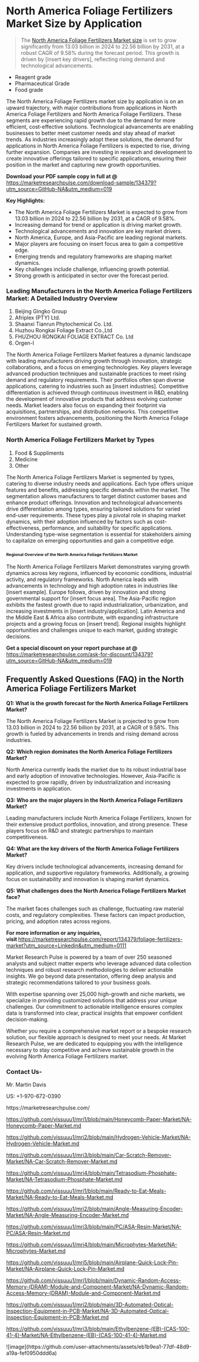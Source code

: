 <h1>North America Foliage Fertilizers Market&nbsp;Size by Application</h1><blockquote><p>The <a href="https://marketresearchpulse.com/download-sample/134379?utm_source=GitHub-NA&amp;utm_medium=019">North America Foliage Fertilizers Market size</a> is set to grow significantly from 13.03 billion in 2024 to 22.56 billion by 2031, at a robust CAGR of 9.58% during the forecast period. This growth is driven by [insert key drivers], reflecting rising demand and technological advancements.</p></blockquote><ul><li>Reagent grade<li> Pharmaceutical Grade<li> Food grade</li></ul><p>The North America Foliage Fertilizers market size by application is on an upward trajectory, with major contributions from applications in North America Foliage Fertilizers and North America Foliage Fertilizers. These segments are experiencing rapid growth due to the demand for more efficient, cost-effective solutions. Technological advancements are enabling businesses to better meet customer needs and stay ahead of market trends. As industries increasingly adopt these solutions, the demand for applications in North America Foliage Fertilizers is expected to rise, driving further expansion. Companies are investing in research and development to create innovative offerings tailored to specific applications, ensuring their position in the market and capturing new growth opportunities.</p><p><strong>Download your PDF sample copy in full at @ </strong><a href="https://marketresearchpulse.com/download-sample/134379?utm_source=GitHub-NA&amp;utm_medium=019">https://marketresearchpulse.com/download-sample/134379?utm_source=GitHub-NA&amp;utm_medium=019</a></p><p><strong>Key Highlights: </strong></p><ul><li>The North America Foliage Fertilizers Market is expected to grow from 13.03 billion in 2024 to 22.56 billion by 2031, at a CAGR of 9.58%.</li><li>Increasing demand for trend or application is driving market growth.</li><li>Technological advancements and innovation are key market drivers.</li><li>North America, Europe, and Asia-Pacific are leading regional markets.</li><li>Major players are focusing on insert focus area to gain a competitive edge.</li><li>Emerging trends and regulatory frameworks are shaping market dynamics.</li><li>Key challenges include challenge, influencing growth potential.</li><li>Strong growth is anticipated in sector over the forecast period.</li></ul><h3>Leading Manufacturers in the North America Foliage Fertilizers Market: A Detailed Industry Overview</h3><ol><li>Beijing Gingko Group</li><li>Afriplex (PTY) Ltd.</li><li>Shaanxi Tianrun Phytochemical Co. Ltd.</li><li>Huzhou Rongkai Foliage Extract Co.,Ltd</li><li>FHUZHOU RONGKAI FOLIAGE EXTRACT Co. Ltd</li><li>Orgen-I</li></ol><div class="flex max-w-full flex-col flex-grow"><div class="min-h-8 text-message flex w-full flex-col items-end gap-2 whitespace-normal break-words [.text-message+&amp;]:mt-5" dir="auto" data-message-author-role="assistant" data-message-id="fd8432e4-4910-450d-b182-61b7bfb0a01f" data-message-model-slug="gpt-4o"><div class="flex w-full flex-col gap-1 empty:hidden first:pt-[3px]"><div class="markdown prose w-full break-words dark:prose-invert light"><p>The North America Foliage Fertilizers Market features a dynamic landscape with leading manufacturers driving growth through innovation, strategic collaborations, and a focus on emerging technologies. Key players leverage advanced production techniques and sustainable practices to meet rising demand and regulatory requirements. Their portfolios often span diverse applications, catering to industries such as [insert industries]. Competitive differentiation is achieved through continuous investment in R&amp;D, enabling the development of innovative products that address evolving customer needs. Market leaders also focus on expanding their footprint via acquisitions, partnerships, and distribution networks. This competitive environment fosters advancements, positioning the North America Foliage Fertilizers Market for sustained growth.</p></div></div></div></div><h3>North America Foliage Fertilizers Market by Types</h3><ol><li>Food & Suppliments<li> Medicine<li> Other</li></ol><div class="flex max-w-full flex-col flex-grow"><div class="min-h-8 text-message flex w-full flex-col items-end gap-2 whitespace-normal break-words [.text-message+&amp;]:mt-5" dir="auto" data-message-author-role="assistant" data-message-id="084470be-0bb7-4664-bddf-5156b4f41249" data-message-model-slug="gpt-4o-mini"><div class="flex w-full flex-col gap-1 empty:hidden first:pt-[3px]"><div class="markdown prose w-full break-words dark:prose-invert light"><p>The North America Foliage Fertilizers Market is segmented by types, catering to diverse industry needs and applications. Each type offers unique features and benefits, addressing specific demands within the market. The segmentation allows manufacturers to target distinct customer bases and enhance product offerings. Innovation and technological advancements drive differentiation among types, ensuring tailored solutions for varied end-user requirements. These types play a pivotal role in shaping market dynamics, with their adoption influenced by factors such as cost-effectiveness, performance, and suitability for specific applications. Understanding type-wise segmentation is essential for stakeholders aiming to capitalize on emerging opportunities and gain a competitive edge.</p></div></div></div></div><h3><span style="font-size: 11px;">Regional Overview of the North America Foliage Fertilizers Market</span></h3><div class="flex max-w-full flex-col flex-grow"><div class="min-h-8 text-message flex w-full flex-col items-end gap-2 whitespace-normal break-words [.text-message+&amp;]:mt-5" dir="auto" data-message-author-role="assistant" data-message-id="e9038762-ce64-4e30-91c9-9bd413514231" data-message-model-slug="gpt-4o-mini"><div class="flex w-full flex-col gap-1 empty:hidden first:pt-[3px]"><div class="markdown prose w-full break-words dark:prose-invert light"><p>The North America Foliage Fertilizers Market demonstrates varying growth dynamics across key regions, influenced by economic conditions, industrial activity, and regulatory frameworks. North America leads with advancements in technology and high adoption rates in industries like [insert example]. Europe follows, driven by innovation and strong governmental support for [insert focus area]. The Asia-Pacific region exhibits the fastest growth due to rapid industrialization, urbanization, and increasing investments in [insert industry/application]. Latin America and the Middle East &amp; Africa also contribute, with expanding infrastructure projects and a growing focus on [insert trend]. Regional insights highlight opportunities and challenges unique to each market, guiding strategic decisions.</p></div></div></div></div><p><strong>Get a special discount on your report purchase at @ </strong><a href="https://marketresearchpulse.com/ask-for-discount/134379?utm_source=GitHub-NA&amp;utm_medium=019">https://marketresearchpulse.com/ask-for-discount/134379?utm_source=GitHub-NA&amp;utm_medium=019</a></p><h2>Frequently Asked Questions (FAQ) in the North America Foliage Fertilizers Market</h2><p><strong>Q1: What is the growth forecast for the North America Foliage Fertilizers Market?</strong></p><p>The North America Foliage Fertilizers Market is projected to grow from 13.03 billion in 2024 to 22.56 billion by 2031, at a CAGR of 9.58%. This growth is fueled by advancements in trends and rising demand across industries.</p><p><strong>Q2: Which region dominates the North America Foliage Fertilizers Market?</strong></p><p>North America currently leads the market due to its robust industrial base and early adoption of innovative technologies. However, Asia-Pacific is expected to grow rapidly, driven by industrialization and increasing investments in application.</p><p><strong>Q3: Who are the major players in the North America Foliage Fertilizers Market?</strong></p><p>Leading manufacturers include North America Foliage Fertilizers, known for their extensive product portfolios, innovation, and strong presence. These players focus on R&amp;D and strategic partnerships to maintain competitiveness.</p><p><strong>Q4: What are the key drivers of the North America Foliage Fertilizers Market?</strong></p><p>Key drivers include technological advancements, increasing demand for application, and supportive regulatory frameworks. Additionally, a growing focus on sustainability and innovation is shaping market dynamics.</p><p><strong>Q5: What challenges does the North America Foliage Fertilizers Market face?</strong></p><p>The market faces challenges such as challenge, fluctuating raw material costs, and regulatory complexities. These factors can impact production, pricing, and adoption rates across regions.</p><p><strong>For more information or any inquiries, visit&nbsp;</strong><a href="https://marketresearchpulse.com/report/134379/foliage-fertilizers-market?utm_source=Linkedin&utm_medium=0111">https://marketresearchpulse.com/report/134379/foliage-fertilizers-market?utm_source=Linkedin&utm_medium=0111</a></p><p>Market Research Pulse is powered by a team of over 250 seasoned analysts and subject matter experts who leverage advanced data collection techniques and robust research methodologies to deliver actionable insights. We go beyond data presentation, offering deep analysis and strategic recommendations tailored to your business goals.</p><p>With expertise spanning over 25,000 high-growth and niche markets, we specialize in providing customized solutions that address your unique challenges. Our commitment to actionable intelligence ensures complex data is transformed into clear, practical insights that empower confident decision-making.</p><p>Whether you require a comprehensive market report or a bespoke research solution, our flexible approach is designed to meet your needs. At Market Research Pulse, we are dedicated to equipping you with the intelligence necessary to stay competitive and achieve sustainable growth in the evolving North America Foliage Fertilizers market.</p><h3><strong>Contact Us-</strong></h3><p>Mr. Martin Davis</p><p>US: +1-970-672-0390</p><p>https://marketresearchpulse.com/</p><p><a href="https://github.com/vissuuu1/mri1/blob/main/Honeycomb-Paper-Market/NA-Honeycomb-Paper-Market.md">https://github.com/vissuuu1/mri1/blob/main/Honeycomb-Paper-Market/NA-Honeycomb-Paper-Market.md</a></p><p><a href="https://github.com/vissuuu1/mri2/blob/main/Hydrogen-Vehicle-Market/NA-Hydrogen-Vehicle-Market.md">https://github.com/vissuuu1/mri2/blob/main/Hydrogen-Vehicle-Market/NA-Hydrogen-Vehicle-Market.md</a></p><p><a href="https://github.com/vissuuu1/mri3/blob/main/Car-Scratch-Remover-Market/NA-Car-Scratch-Remover-Market.md">https://github.com/vissuuu1/mri3/blob/main/Car-Scratch-Remover-Market/NA-Car-Scratch-Remover-Market.md</a></p><p><a href="https://github.com/vissuuu1/mri4/blob/main/Tetrasodium-Phosphate-Market/NA-Tetrasodium-Phosphate-Market.md">https://github.com/vissuuu1/mri4/blob/main/Tetrasodium-Phosphate-Market/NA-Tetrasodium-Phosphate-Market.md</a></p><p><a href="https://github.com/vissuuu1/mri1/blob/main/Ready-to-Eat-Meals-Market/NA-Ready-to-Eat-Meals-Market.md">https://github.com/vissuuu1/mri1/blob/main/Ready-to-Eat-Meals-Market/NA-Ready-to-Eat-Meals-Market.md</a></p><p><a href="https://github.com/vissuuu1/mri2/blob/main/Angle-Measuring-Encoder-Market/NA-Angle-Measuring-Encoder-Market.md">https://github.com/vissuuu1/mri2/blob/main/Angle-Measuring-Encoder-Market/NA-Angle-Measuring-Encoder-Market.md</a></p><p><a href="https://github.com/vissuuu1/mri3/blob/main/PC/ASA-Resin-Market/NA-PC/ASA-Resin-Market.md">https://github.com/vissuuu1/mri3/blob/main/PC/ASA-Resin-Market/NA-PC/ASA-Resin-Market.md</a></p><p><a href="https://github.com/vissuuu1/mri4/blob/main/Microphytes-Market/NA-Microphytes-Market.md">https://github.com/vissuuu1/mri4/blob/main/Microphytes-Market/NA-Microphytes-Market.md</a></p><p><a href="https://github.com/vissuuu1/mri5/blob/main/Airplane-Quick-Lock-Pin-Market/NA-Airplane-Quick-Lock-Pin-Market.md">https://github.com/vissuuu1/mri5/blob/main/Airplane-Quick-Lock-Pin-Market/NA-Airplane-Quick-Lock-Pin-Market.md</a></p><p><a href="https://github.com/vissuuu1/mri1/blob/main/Dynamic-Random-Access-Memory-(DRAM)-Module-and-Component-Market/NA-Dynamic-Random-Access-Memory-(DRAM)-Module-and-Component-Market.md">https://github.com/vissuuu1/mri1/blob/main/Dynamic-Random-Access-Memory-(DRAM)-Module-and-Component-Market/NA-Dynamic-Random-Access-Memory-(DRAM)-Module-and-Component-Market.md</a></p><p><a href="https://github.com/vissuuu1/mri2/blob/main/3D-Automated-Optical-Inspection-Equipment-in-PCB-Market/NA-3D-Automated-Optical-Inspection-Equipment-in-PCB-Market.md">https://github.com/vissuuu1/mri2/blob/main/3D-Automated-Optical-Inspection-Equipment-in-PCB-Market/NA-3D-Automated-Optical-Inspection-Equipment-in-PCB-Market.md</a></p><p><a href="https://github.com/vissuuu1/mri3/blob/main/Ethylbenzene-(EB)-(CAS-100-41-4)-Market/NA-Ethylbenzene-(EB)-(CAS-100-41-4)-Market.md">https://github.com/vissuuu1/mri3/blob/main/Ethylbenzene-(EB)-(CAS-100-41-4)-Market/NA-Ethylbenzene-(EB)-(CAS-100-41-4)-Market.md</a></p>
![image](https://github.com/user-attachments/assets/eb1b9ea1-77df-48d9-a19a-fef0950ddd6a)
